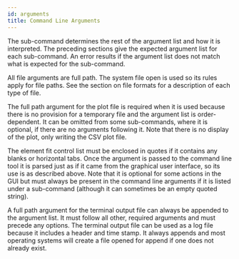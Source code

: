 ```yaml
---
id: arguments
title: Command Line Arguments
---
```


 The sub-command determines the rest of the argument list and how it is interpreted. The preceding sections give the expected argument list for each sub-command. An error results if the argument list does not match what is expected for the sub-command.

All file arguments are full path. The system file open is used so its rules apply for file paths. See the section on file formats for a description of each type of file.

The full path argument for the plot file is required when it is used because there is no provision for a temporary file and the argument list is order-dependent. It can be omitted from some sub-commands, where it is optional, if there are no arguments following it. Note that there is no display of the plot, only writing the CSV plot file.

The element fit control list must be enclosed in quotes if it contains any blanks or horizontal tabs. Once the argument is passed to the command line tool it is parsed just as if it came from the graphical user interface, so its use is as described above. Note that it is optional for some actions in the GUI but must always be present in the command line arguments if it is listed under a sub-command (although it can sometimes be an empty quoted string).

A full path argument for the terminal output file can always be appended to the argument list. It must follow all other, required arguments and must precede any options. The terminal output file can be used as a log file because it includes a header and time stamp. It always appends and most operating systems will create a file opened for append if one does not already exist. 